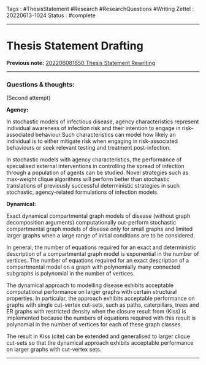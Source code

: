 Tags : #ThesisStatement #Research #ResearchQuestions #Writing
Zettel :  20220613-1024
Status : #complete

-----

# Thesis Statement Drafting

**Previous note:** [202206081650 Thesis Statement Rewriting](202206081650%20Thesis%20Statement%20Rewriting.md)

-----

### Questions & thoughts:

(Second attempt)

**Agency:**

In stochastic models of infectious disease, agency characteristics represent individual awareness of infection risk and their intention to engage in risk-associated behaviour.Such characteristics can model how likely an individual is to either mitigate risk when engaging in risk-associated behaviours or seek relevant testing and treatment post-infection.

In stochastic models with agency characteristics, the performance of specialised external interventions in controlling the spread of infection through a population of agents can be studied. Novel strategies such as max-weight clique algorithms will perform better than stochastic translations of previously successful deterministic strategies in such stochastic, agency-related formulations of infection models.


**Dynamical:**

Exact dynamical compartmental graph models of disease (without graph decomposition arguments) computationally out-perform stochastic compartmental graph models of disease only for small graphs and limited larger graphs when a large range of initial conditions are to be considered. 

In general, the number of equations required for an exact and deterministic description of a compartmental graph model is exponential in the number of vertices. The number of equations required for an exact description of a compartmental model on a graph with polynomially many connected subgraphs is polynomial in the number of vertices.

The dynamical approach to modelling disease exhibits acceptable computational performance on larger graphs with certain structural properties. In particular, the approach exhibits acceptable performance on graphs with single cut-vertex cut-sets, such as paths, caterpillars, trees and ER graphs with restricted density when the closure result from (Kiss) is implemented because the numbers of equations required with this result is polynomial in the number of vertices for each of these graph classes.

The result in Kiss (cite) can be extended and generalised to larger clique cut-sets so that the dynamical approach exhibits acceptable performance on larger graphs with cut-vertex sets.



-----

